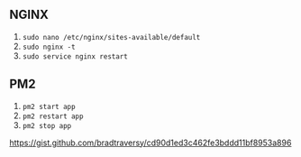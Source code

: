 ## NGINX

1. `sudo nano /etc/nginx/sites-available/default`
2. `sudo nginx -t`
3. `sudo service nginx restart`

## PM2

1. `pm2 start app`
2. `pm2 restart app`
3. `pm2 stop app`

https://gist.github.com/bradtraversy/cd90d1ed3c462fe3bddd11bf8953a896
